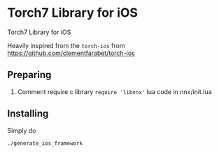 # Torch7 Library for iOS 
Torch7 Library for iOS

Heavily inspired from the `torch-ios` from https://github.com/clementfarabet/torch-ios

## Preparing
1. Comment require c library `require 'libnnx'` lua code in nnx/init.lua
## Installing
Simply do
```
./generate_ios_framework
```
